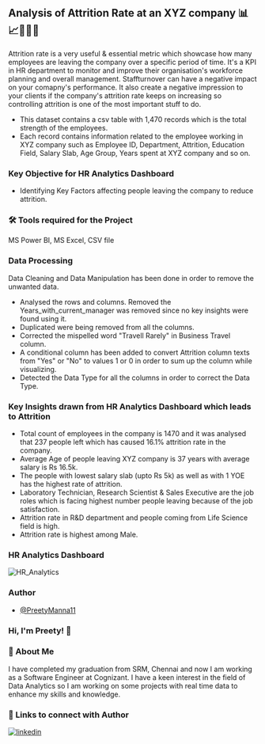 ## Analysis of Attrition Rate at an XYZ company 📊📈👨🏻‍💻

Attrition rate is a very useful & essential metric which showcase how many employees are leaving the company over a specific period of time. It's a KPI in HR department to monitor and improve their organisation's workforce planning and overall management. Staffturnover can have a negative impact on your comapny's performance. It also create a negative impression to your clients if the company's attrition rate keeps on increasing so controlling attrition is one of the most important stuff to do.

* This dataset contains a csv table with 1,470 records which is the total strength of the employees.
* Each record contains information related to the employee working in XYZ company such as Employee ID, Department, Attrition, Education Field, Salary Slab, Age Group, Years spent at XYZ company and so on.

### Key Objective for HR Analytics Dashboard

* Identifying Key Factors affecting people leaving the company to reduce attrition.


### 🛠 Tools required for the Project
MS Power BI, MS Excel, CSV file

### Data Processing

Data Cleaning and Data Manipulation has been done in order to remove the unwanted data.

* Analysed the rows and columns. Removed the Years_with_current_manager was removed since no key insights were found using it.
* Duplicated were being removed from all the columns.
* Corrected the mispelled word "Travell Rarely" in Business Travel column.
* A conditional column has been added to convert Attrition column texts from "Yes" or "No" to values 1 or 0 in order to sum up the column while visualizing.
* Detected the Data Type for all the columns in order to correct the Data Type.


### Key Insights drawn from HR Analytics Dashboard which leads to Attrition

* Total count of employees in the company is 1470 and it was analysed that 237 people left which has caused 16.1% attrition rate in the company.
* Average Age of people leaving XYZ company is 37 years with average salary is Rs 16.5k.
* The people with lowest salary slab (upto Rs 5k) as well as with 1 YOE  has the highest rate of attrition.
* Laboratory Technician, Research Scientist & Sales Executive are the job roles which is facing highest number people leaving because of the job satisfaction.
* Attrition rate in R&D department and people coming from Life Science field is high.
* Attrition rate is highest among Male.

### HR Analytics Dashboard

![HR_Analytics](https://user-images.githubusercontent.com/61684282/229077453-0935fa09-54b1-4fa2-b00c-4837f7d31616.png)

### Author
- [@PreetyManna11](https://github.com/PreetyManna11)


### Hi, I'm Preety! 👋

### 🚀 About Me
I have completed my graduation from SRM, Chennai and now I am working as a Software Engineer at Cognizant. I have a keen interest in the field of Data Analytics so I am working on some projects with real time data to enhance my skills and knowledge.

### 🔗 Links to connect with Author
[![linkedin](https://img.shields.io/badge/linkedin-0A66C2?style=for-the-badge&logo=linkedin&logoColor=white)](https://www.linkedin.com/in/preety-manna-687a73194/) 


